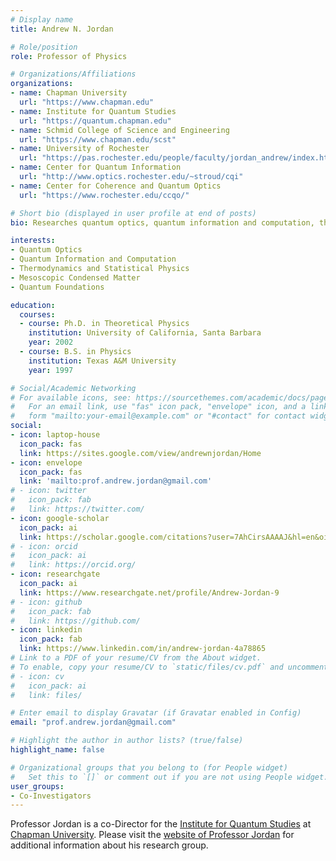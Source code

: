 ```yaml
---
# Display name
title: Andrew N. Jordan

# Role/position
role: Professor of Physics

# Organizations/Affiliations
organizations:
- name: Chapman University
  url: "https://www.chapman.edu"
- name: Institute for Quantum Studies
  url: "https://quantum.chapman.edu"
- name: Schmid College of Science and Engineering
  url: "https://www.chapman.edu/scst"
- name: University of Rochester
  url: "https://pas.rochester.edu/people/faculty/jordan_andrew/index.html"
- name: Center for Quantum Information
  url: "http://www.optics.rochester.edu/~stroud/cqi"
- name: Center for Coherence and Quantum Optics
  url: "https://www.rochester.edu/ccqo/"

# Short bio (displayed in user profile at end of posts)
bio: Researches quantum optics, quantum information and computation, thermodynamics and statistical physics, mesoscopic condensed matter, and quantum foundations.

interests:
- Quantum Optics
- Quantum Information and Computation
- Thermodynamics and Statistical Physics
- Mesoscopic Condensed Matter
- Quantum Foundations

education:
  courses:
  - course: Ph.D. in Theoretical Physics
    institution: University of California, Santa Barbara
    year: 2002
  - course: B.S. in Physics 
    institution: Texas A&M University
    year: 1997

# Social/Academic Networking
# For available icons, see: https://sourcethemes.com/academic/docs/page-builder/#icons
#   For an email link, use "fas" icon pack, "envelope" icon, and a link in the
#   form "mailto:your-email@example.com" or "#contact" for contact widget.
social:
- icon: laptop-house
  icon_pack: fas
  link: https://sites.google.com/view/andrewnjordan/Home
- icon: envelope
  icon_pack: fas
  link: 'mailto:prof.andrew.jordan@gmail.com'
# - icon: twitter
#   icon_pack: fab
#   link: https://twitter.com/
- icon: google-scholar
  icon_pack: ai
  link: https://scholar.google.com/citations?user=7AhCirsAAAAJ&hl=en&oi=ao
# - icon: orcid
#   icon_pack: ai
#   link: https://orcid.org/
- icon: researchgate
  icon_pack: ai
  link: https://www.researchgate.net/profile/Andrew-Jordan-9
# - icon: github
#   icon_pack: fab
#   link: https://github.com/
- icon: linkedin
  icon_pack: fab
  link: https://www.linkedin.com/in/andrew-jordan-4a78865
# Link to a PDF of your resume/CV from the About widget.
# To enable, copy your resume/CV to `static/files/cv.pdf` and uncomment the lines below.
# - icon: cv
#   icon_pack: ai
#   link: files/

# Enter email to display Gravatar (if Gravatar enabled in Config)
email: "prof.andrew.jordan@gmail.com"

# Highlight the author in author lists? (true/false)
highlight_name: false

# Organizational groups that you belong to (for People widget)
#   Set this to `[]` or comment out if you are not using People widget.
user_groups:
- Co-Investigators
---
```


Professor Jordan is a co-Director for the [Institute for Quantum Studies](https://quantum.chapman.edu) at [Chapman University](https://www.chapman.edu/physics). Please visit the [website of Professor Jordan](https://sites.google.com/view/andrewnjordan/Home) for additional information about his research group.
